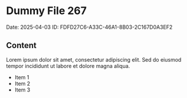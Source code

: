 # Dummy File 267

Date: 2025-04-03
ID: FDFD27C6-A33C-46A1-8B03-2C167D0A3EF2

## Content

Lorem ipsum dolor sit amet, consectetur adipiscing elit.
Sed do eiusmod tempor incididunt ut labore et dolore magna aliqua.

* Item 1
* Item 2
* Item 3

